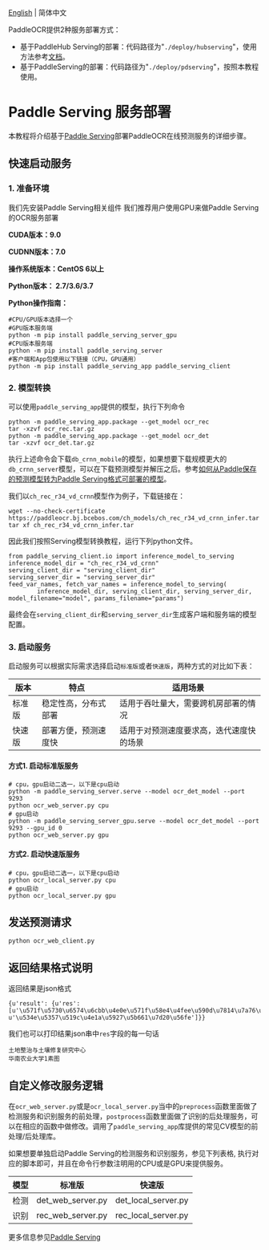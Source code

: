 [English](readme_en.md) | 简体中文

PaddleOCR提供2种服务部署方式：
- 基于PaddleHub Serving的部署：代码路径为"`./deploy/hubserving`"，使用方法参考[文档](../hubserving/readme.md)。
- 基于PaddleServing的部署：代码路径为"`./deploy/pdserving`"，按照本教程使用。

# Paddle Serving 服务部署
本教程将介绍基于[Paddle Serving](https://github.com/PaddlePaddle/Serving)部署PaddleOCR在线预测服务的详细步骤。

## 快速启动服务

### 1. 准备环境
我们先安装Paddle Serving相关组件
我们推荐用户使用GPU来做Paddle Serving的OCR服务部署

**CUDA版本：9.0**

**CUDNN版本：7.0**

**操作系统版本：CentOS 6以上**

**Python版本： 2.7/3.6/3.7**

**Python操作指南：**
```
#CPU/GPU版本选择一个
#GPU版本服务端
python -m pip install paddle_serving_server_gpu
#CPU版本服务端
python -m pip install paddle_serving_server
#客户端和App包使用以下链接（CPU，GPU通用）
python -m pip install paddle_serving_app paddle_serving_client
```


### 2. 模型转换
可以使用`paddle_serving_app`提供的模型，执行下列命令
```
python -m paddle_serving_app.package --get_model ocr_rec
tar -xzvf ocr_rec.tar.gz
python -m paddle_serving_app.package --get_model ocr_det
tar -xzvf ocr_det.tar.gz
```
执行上述命令会下载`db_crnn_mobile`的模型，如果想要下载规模更大的`db_crnn_server`模型，可以在下载预测模型并解压之后。参考[如何从Paddle保存的预测模型转为Paddle Serving格式可部署的模型](https://github.com/PaddlePaddle/Serving/blob/develop/doc/INFERENCE_TO_SERVING_CN.md)。

我们以`ch_rec_r34_vd_crnn`模型作为例子，下载链接在：

```
wget --no-check-certificate https://paddleocr.bj.bcebos.com/ch_models/ch_rec_r34_vd_crnn_infer.tar
tar xf ch_rec_r34_vd_crnn_infer.tar
```
因此我们按照Serving模型转换教程，运行下列python文件。
```
from paddle_serving_client.io import inference_model_to_serving
inference_model_dir = "ch_rec_r34_vd_crnn"
serving_client_dir = "serving_client_dir"
serving_server_dir = "serving_server_dir"
feed_var_names, fetch_var_names = inference_model_to_serving(
        inference_model_dir, serving_client_dir, serving_server_dir, model_filename="model", params_filename="params")
```
最终会在`serving_client_dir`和`serving_server_dir`生成客户端和服务端的模型配置。

### 3. 启动服务
启动服务可以根据实际需求选择启动`标准版`或者`快速版`，两种方式的对比如下表：  

|版本|特点|适用场景|
|-|-|-|
|标准版|稳定性高，分布式部署|适用于吞吐量大，需要跨机房部署的情况|
|快速版|部署方便，预测速度快|适用于对预测速度要求高，迭代速度快的场景|

#### 方式1. 启动标准版服务

```
# cpu，gpu启动二选一，以下是cpu启动
python -m paddle_serving_server.serve --model ocr_det_model --port 9293
python ocr_web_server.py cpu
# gpu启动
python -m paddle_serving_server_gpu.serve --model ocr_det_model --port 9293 --gpu_id 0
python ocr_web_server.py gpu
```

#### 方式2. 启动快速版服务

```
# cpu，gpu启动二选一，以下是cpu启动
python ocr_local_server.py cpu
# gpu启动
python ocr_local_server.py gpu
```

## 发送预测请求

```
python ocr_web_client.py
```

## 返回结果格式说明

返回结果是json格式
```
{u'result': {u'res': [u'\u571f\u5730\u6574\u6cbb\u4e0e\u571f\u58e4\u4fee\u590d\u7814\u7a76\u4e2d\u5fc3', u'\u534e\u5357\u519c\u4e1a\u5927\u5b661\u7d20\u56fe']}}
```
我们也可以打印结果json串中`res`字段的每一句话
```
土地整治与土壤修复研究中心
华南农业大学1素图
```

## 自定义修改服务逻辑

在`ocr_web_server.py`或是`ocr_local_server.py`当中的`preprocess`函数里面做了检测服务和识别服务的前处理，`postprocess`函数里面做了识别的后处理服务，可以在相应的函数中做修改。调用了`paddle_serving_app`库提供的常见CV模型的前处理/后处理库。

如果想要单独启动Paddle Serving的检测服务和识别服务，参见下列表格, 执行对应的脚本即可，并且在命令行参数注明用的CPU或是GPU来提供服务。

| 模型 | 标准版         | 快速版           |
| ---- | ----------------- | ------------------- |
| 检测 | det_web_server.py | det_local_server.py |
| 识别 | rec_web_server.py | rec_local_server.py |

更多信息参见[Paddle Serving](https://github.com/PaddlePaddle/Serving)
